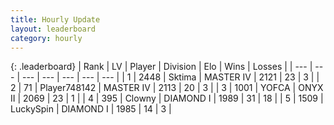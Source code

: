 ```yaml
---
title: Hourly Update
layout: leaderboard
category: hourly
---
```


{: .leaderboard}
| Rank | LV | Player | Division | Elo | Wins | Losses |
| --- | --- | --- | --- | --- | --- | --- |
| <span data-change="1">1</span> | 2448 | <span title="ID: 353063">Sktima</span> | MASTER IV | <span data-change="14">2121</span> | <span data-change="2">23</span> | <span data-change="0">3</span> |
| <span data-change="-1">2</span> | 71 | <span title="ID: 748142">Player748142</span> | MASTER IV | <span data-change="0">2113</span> | <span data-change="0">20</span> | <span data-change="0">3</span> |
| <span data-change="0">3</span> | 1001 | <span title="ID: 650820">YOFCA</span> | ONYX II | <span data-change="0">2069</span> | <span data-change="0">23</span> | <span data-change="0">1</span> |
| <span data-change="0">4</span> | 395 | <span title="ID: 651981">Clowny</span> | DIAMOND I | <span data-change="0">1989</span> | <span data-change="0">31</span> | <span data-change="0">18</span> |
| <span data-change="0">5</span> | 1509 | <span title="ID: 498412">LuckySpin</span> | DIAMOND I | <span data-change="0">1985</span> | <span data-change="0">14</span> | <span data-change="0">3</span> |